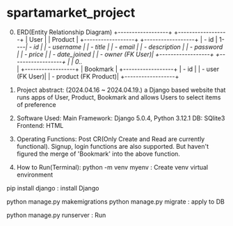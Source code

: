 # spartamarket_project

0. ERD(Entity Relationship Diagram)
   +------------------+       +------------------+
   |     User         |       |     Product      |
   +------------------+       +------------------+
   | - id             | 1----*| - id             |
   | - username       |       | - title          |
   | - email          |       | - description    |
   | - password       |       | - price          |
   | - date_joined    |       | - owner (FK User)|
   +------------------+       +------------------+
            |
            | 0..*       
            |
   +------------------+
   |    Bookmark      |
   +------------------+
   | - id             |
   | - user (FK User)|
   | - product (FK Product)|
   +------------------+

1. Project abstract: (2024.04.16 ~ 2024.04.19.)
a Django based website that runs apps of User, Product, Bookmark and allows Users to select items of preference

2. Software Used:
Main Framework: Django 5.0.4, Python 3.12.1
DB: SQlite3
Frontend: HTML

3. Operating Functions:
Post CR(Only Create and Read are currently functional). Signup, login functions are also supported.
But haven't figured the merge of 'Bookmark' into the above function.

4. How to Run(Terminal):
python -m venv myenv : Create venv virtual environment

pip install django : install Django

python manage.py makemigrations
python manage.py migrate            : apply to DB

python manage.py runserver : Run
